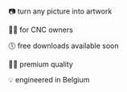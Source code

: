 📷 turn any picture into artwork

🫵🏼 for CNC owners

🕔 free downloads available soon

👍🏻 premium quality

💡 engineered in Belgium
